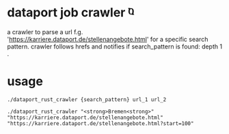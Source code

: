 # dataport job crawler ⱒ
a crawler to parse a url f.g. 'https://karriere.dataport.de/stellenangebote.html' for a specific search pattern. crawler follows hrefs and notifies if search_pattern is found: depth 1 . 
# usage 
`./dataport_rust_crawler {search_pattern} url_1 url_2`
```shell
./dataport_rust_crawler "<strong>Bremen<strong>" "https://karriere.dataport.de/stellenangebote.html" "https://karriere.dataport.de/stellenangebote.html?start=100"
```